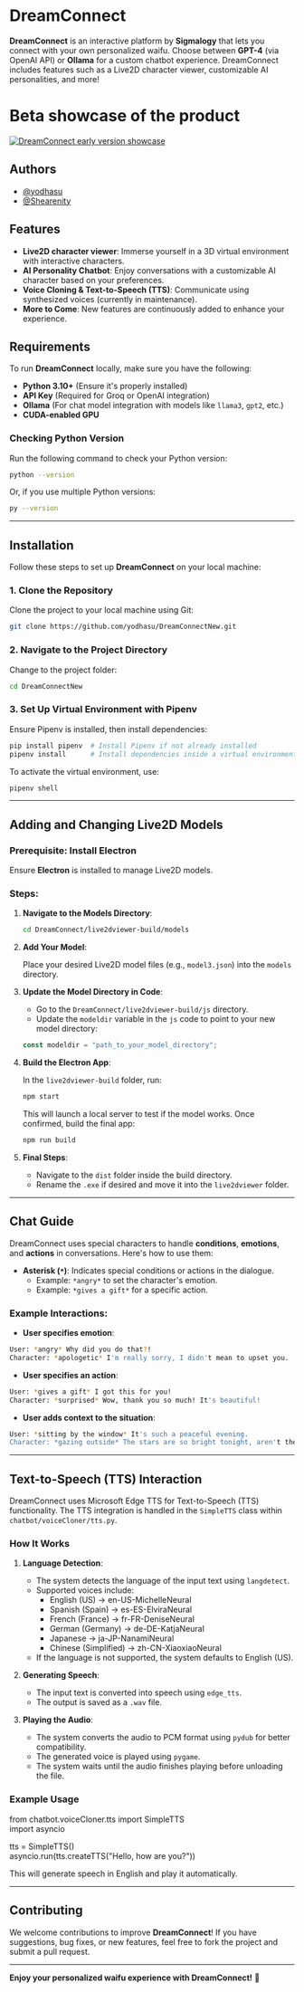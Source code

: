 
# DreamConnect

**DreamConnect** is an interactive platform by **Sigmalogy** that lets you connect with your own personalized waifu. Choose between **GPT-4** (via OpenAI API) or **Ollama** for a custom chatbot experience. DreamConnect includes features such as a Live2D character viewer, customizable AI personalities, and more!

# Beta showcase of the product
[![DreamConnect early version showcase](https://media.licdn.com/dms/image/sync/v2/D5627AQHa-X4ajfybNw/articleshare-shrink_800/B56ZY1WdZCHQAM-/0/1744651802706?e=1754906400&v=beta&t=JfoNqILlp2PjDIFiVvVu6YP0-QXRf2nyA70Qwm8egxs)](https://www.youtube.com/watch?v=MSv4Ru_MNN8)

## Authors

- [@yodhasu](https://github.com/yodhasu)
- [@Shearenity](https://github.com/Shearenity)

## Features

- **Live2D character viewer**: Immerse yourself in a 3D virtual environment with interactive characters.
- **AI Personality Chatbot**: Enjoy conversations with a customizable AI character based on your preferences.
- **Voice Cloning & Text-to-Speech (TTS)**: Communicate using synthesized voices (currently in maintenance).
- **More to Come**: New features are continuously added to enhance your experience.

## Requirements

To run **DreamConnect** locally, make sure you have the following:

- **Python 3.10+** (Ensure it's properly installed)
- **API Key** (Required for Groq or OpenAI integration)
- **Ollama** (For chat model integration with models like `llama3`, `gpt2`, etc.)
- **CUDA-enabled GPU**

### Checking Python Version

Run the following command to check your Python version:

```bash
python --version
```

Or, if you use multiple Python versions:

```bash
py --version
```
---

## Installation

Follow these steps to set up **DreamConnect** on your local machine:

### 1. Clone the Repository

Clone the project to your local machine using Git:

```bash
git clone https://github.com/yodhasu/DreamConnectNew.git
```

### 2. Navigate to the Project Directory

Change to the project folder:

```bash
cd DreamConnectNew
```

### 3. Set Up Virtual Environment with Pipenv

Ensure Pipenv is installed, then install dependencies:

```bash
pip install pipenv  # Install Pipenv if not already installed
pipenv install      # Install dependencies inside a virtual environment
```
To activate the virtual environment, use:

```bash
pipenv shell
```

---

## Adding and Changing Live2D Models

### Prerequisite: Install Electron

Ensure **Electron** is installed to manage Live2D models.

### Steps:

1. **Navigate to the Models Directory**:

   ```bash
   cd DreamConnect/live2dviewer-build/models
   ```

2. **Add Your Model**:

   Place your desired Live2D model files (e.g., `model3.json`) into the `models` directory.

3. **Update the Model Directory in Code**:

   - Go to the `DreamConnect/live2dviewer-build/js` directory.
   - Update the `modeldir` variable in the `js` code to point to your new model directory:

   ```javascript
   const modeldir = "path_to_your_model_directory";
   ```

4. **Build the Electron App**:

   In the `live2dviewer-build` folder, run:

   ```bash
   npm start
   ```

   This will launch a local server to test if the model works. Once confirmed, build the final app:

   ```bash
   npm run build
   ```

5. **Final Steps**:

   - Navigate to the `dist` folder inside the build directory.
   - Rename the `.exe` if desired and move it into the `live2dviewer` folder.

---

## Chat Guide

DreamConnect uses special characters to handle **conditions**, **emotions**, and **actions** in conversations. Here's how to use them:

- **Asterisk (`*`)**: Indicates special conditions or actions in the dialogue.
  - Example: `*angry*` to set the character's emotion.
  - Example: `*gives a gift*` for a specific action.

### Example Interactions:

- **User specifies emotion**:

```bash
User: *angry* Why did you do that?!
Character: *apologetic* I'm really sorry, I didn't mean to upset you.
```

- **User specifies an action**:

```bash
User: *gives a gift* I got this for you!
Character: *surprised* Wow, thank you so much! It's beautiful!
```

- **User adds context to the situation**:

```bash
User: *sitting by the window* It's such a peaceful evening.
Character: *gazing outside* The stars are so bright tonight, aren't they?
```

---

## Text-to-Speech (TTS) Interaction

DreamConnect uses Microsoft Edge TTS for Text-to-Speech (TTS) functionality. The TTS integration is handled in the `SimpleTTS` class within `chatbot/voiceCloner/tts.py`.  

### How It Works  

1. **Language Detection**:  
   - The system detects the language of the input text using `langdetect`.  
   - Supported voices include:  
     - English (US) → en-US-MichelleNeural  
     - Spanish (Spain) → es-ES-ElviraNeural  
     - French (France) → fr-FR-DeniseNeural  
     - German (Germany) → de-DE-KatjaNeural  
     - Japanese → ja-JP-NanamiNeural  
     - Chinese (Simplified) → zh-CN-XiaoxiaoNeural  
   - If the language is not supported, the system defaults to English (US).  

2. **Generating Speech**:  
   - The input text is converted into speech using `edge_tts`.  
   - The output is saved as a `.wav` file.  

3. **Playing the Audio**:  
   - The system converts the audio to PCM format using `pydub` for better compatibility.  
   - The generated voice is played using `pygame`.  
   - The system waits until the audio finishes playing before unloading the file.  

### Example Usage  

from chatbot.voiceCloner.tts import SimpleTTS  
import asyncio  

tts = SimpleTTS()  
asyncio.run(tts.createTTS("Hello, how are you?"))  

This will generate speech in English and play it automatically.

---

## Contributing

We welcome contributions to improve **DreamConnect**! If you have suggestions, bug fixes, or new features, feel free to fork the project and submit a pull request.

---

**Enjoy your personalized waifu experience with DreamConnect!** 🎉
